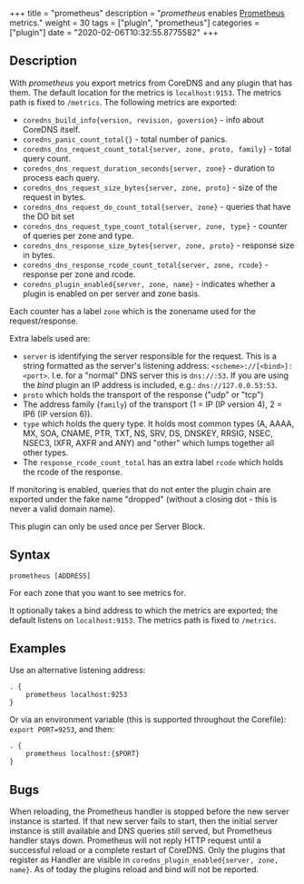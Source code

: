 +++
title = "prometheus"
description = "*prometheus* enables [Prometheus](https://prometheus.io/) metrics."
weight = 30
tags = ["plugin", "prometheus"]
categories = ["plugin"]
date = "2020-02-06T10:32:55.8775582"
+++

## Description

With *prometheus* you export metrics from CoreDNS and any plugin that has them.
The default location for the metrics is `localhost:9153`. The metrics path is fixed to `/metrics`.
The following metrics are exported:

* `coredns_build_info{version, revision, goversion}` - info about CoreDNS itself.
* `coredns_panic_count_total{}` - total number of panics.
* `coredns_dns_request_count_total{server, zone, proto, family}` - total query count.
* `coredns_dns_request_duration_seconds{server, zone}` - duration to process each query.
* `coredns_dns_request_size_bytes{server, zone, proto}` - size of the request in bytes.
* `coredns_dns_request_do_count_total{server, zone}` -  queries that have the DO bit set
* `coredns_dns_request_type_count_total{server, zone, type}` - counter of queries per zone and type.
* `coredns_dns_response_size_bytes{server, zone, proto}` - response size in bytes.
* `coredns_dns_response_rcode_count_total{server, zone, rcode}` - response per zone and rcode.
* `coredns_plugin_enabled{server, zone, name}` - indicates whether a plugin is enabled on per server and zone basis.

Each counter has a label `zone` which is the zonename used for the request/response.

Extra labels used are:

* `server` is identifying the server responsible for the request. This is a string formatted
  as the server's listening address: `<scheme>://[<bind>]:<port>`. I.e. for a "normal" DNS server
  this is `dns://:53`. If you are using the *bind* plugin an IP address is included, e.g.: `dns://127.0.0.53:53`.
* `proto` which holds the transport of the response ("udp" or "tcp")
* The address family (`family`) of the transport (1 = IP (IP version 4), 2 = IP6 (IP version 6)).
* `type` which holds the query type. It holds most common types (A, AAAA, MX, SOA, CNAME, PTR, TXT,
  NS, SRV, DS, DNSKEY, RRSIG, NSEC, NSEC3, IXFR, AXFR and ANY) and "other" which lumps together all
  other types.
* The `response_rcode_count_total` has an extra label `rcode` which holds the rcode of the response.

If monitoring is enabled, queries that do not enter the plugin chain are exported under the fake
name "dropped" (without a closing dot - this is never a valid domain name).

This plugin can only be used once per Server Block.

## Syntax

~~~
prometheus [ADDRESS]
~~~

For each zone that you want to see metrics for.

It optionally takes a bind address to which the metrics are exported; the default
listens on `localhost:9153`. The metrics path is fixed to `/metrics`.

## Examples

Use an alternative listening address:

~~~ corefile
. {
    prometheus localhost:9253
}
~~~

Or via an environment variable (this is supported throughout the Corefile): `export PORT=9253`, and
then:

~~~ corefile
. {
    prometheus localhost:{$PORT}
}
~~~

## Bugs

When reloading, the Prometheus handler is stopped before the new server instance is started.
If that new server fails to start, then the initial server instance is still available and DNS queries still served,
but Prometheus handler stays down.
Prometheus will not reply HTTP request until a successful reload or a complete restart of CoreDNS.
Only the plugins that register as Handler are visible in `coredns_plugin_enabled{server, zone, name}`. As of today the plugins reload and bind will not be reported.
